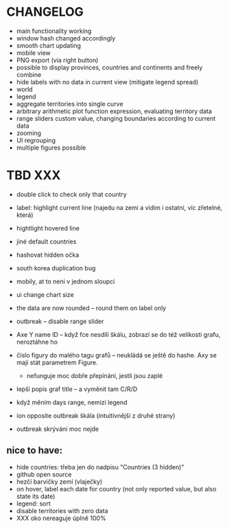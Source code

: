 # CHANGELOG

* main functionality working
* window hash changed accordingly
* smooth chart updating
* mobile view
* PNG export (via right button)
* possible to display provinces, countries and continents and freely combine
* hide labels with no data in current view (mitigate legend spread)
* world
* legend
* aggregate territories into single curve
* arbitrary arithmetic plot function expression, evaluating territory data
* range sliders custom value, changing boundaries according to current data
* zooming
* UI regrouping
* multiple figures possible

# TBD XXX
* double click to check only that country
* label: highlight current line (najedu na zemi a vidim i ostatní, víc zřetelné, která)
* hightlight hovered line
* jiné default countries
* hashovat hidden očka
* south korea duplication bug
* mobily, at to neni v jednom sloupci
* ui change chart size
* the data are now rounded – round them on label only
* outbreak – disable range slider
* Axe Y name ID – když fce nesdílí škálu, zobrazí se do též velikosti grafu, neroztáhne ho

* číslo figury do malého tagu grafů – neukládá se ještě do hashe. Axy se mají stát parametrem Figure.
    * nefunguje moc dobře přepínání, jestli jsou zaplé
* lepší popis graf title – a vyměnit tam C/R/D
* když měním days range, nemizí legend
* ion opposite outbreak škála (intuitivnější z druhé strany)
* outbreak skrývání moc nejde


## nice to have:
* hide countries: třeba jen do nadpisu "Countries (3 hidden)"
* github open source
* hezčí barvičky zemí (vlaječky)
* on hover, label each date for country (not only reported value, but also state its date)
* legend: sort
* disable territories with zero data
* XXX oko nereaguje úplně 100%
